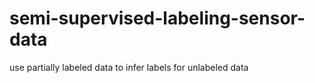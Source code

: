 # semi-supervised-labeling-sensor-data
use partially labeled data to infer labels for unlabeled data
